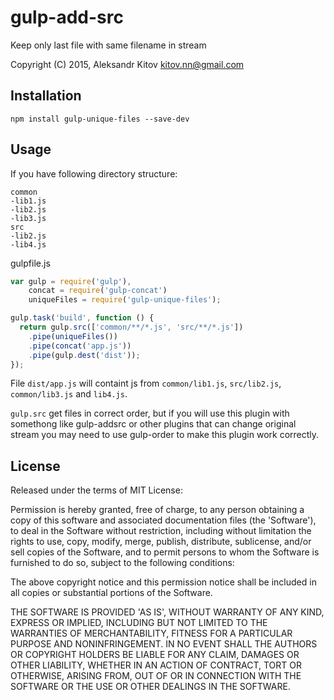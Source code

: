 gulp-add-src
============

Keep only last file with same filename in stream

Copyright (C) 2015, Aleksandr Kitov <kitov.nn@gmail.com>


Installation
------------

`npm install gulp-unique-files --save-dev`

Usage
-----
If you have following directory structure:

```
common
-lib1.js
-lib2.js
-lib3.js
src
-lib2.js
-lib4.js
```

gulpfile.js

```js
var gulp = require('gulp'),
	concat = require('gulp-concat')
	uniqueFiles = require('gulp-unique-files');

gulp.task('build', function () {
  return gulp.src(['common/**/*.js', 'src/**/*.js'])
  	.pipe(uniqueFiles())
	.pipe(concat('app.js'))
	.pipe(gulp.dest('dist'));
});
```

File `dist/app.js` will containt js from `common/lib1.js`, `src/lib2.js`, `common/lib3.js` and `lib4.js`.

`gulp.src` get files in correct order, but if you will use this plugin with somethong like gulp-addsrc or other plugins that can change original stream you may need to use gulp-order to make this plugin work correctly.

License
----

Released under the terms of MIT License:

Permission is hereby granted, free of charge, to any person obtaining
a copy of this software and associated documentation files (the
'Software'), to deal in the Software without restriction, including
without limitation the rights to use, copy, modify, merge, publish,
distribute, sublicense, and/or sell copies of the Software, and to
permit persons to whom the Software is furnished to do so, subject to
the following conditions:

The above copyright notice and this permission notice shall be
included in all copies or substantial portions of the Software.

THE SOFTWARE IS PROVIDED 'AS IS', WITHOUT WARRANTY OF ANY KIND,
EXPRESS OR IMPLIED, INCLUDING BUT NOT LIMITED TO THE WARRANTIES OF
MERCHANTABILITY, FITNESS FOR A PARTICULAR PURPOSE AND NONINFRINGEMENT.
IN NO EVENT SHALL THE AUTHORS OR COPYRIGHT HOLDERS BE LIABLE FOR ANY
CLAIM, DAMAGES OR OTHER LIABILITY, WHETHER IN AN ACTION OF CONTRACT,
TORT OR OTHERWISE, ARISING FROM, OUT OF OR IN CONNECTION WITH THE
SOFTWARE OR THE USE OR OTHER DEALINGS IN THE SOFTWARE.
